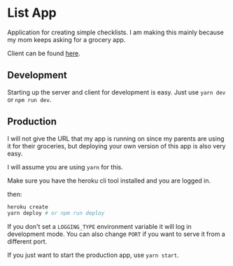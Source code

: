 # List App

Application for creating simple checklists. I am making this mainly because my mom keeps asking for a grocery app.

Client can be found [here](client).

## Development

Starting up the server and client for development is easy. Just use `yarn dev` or `npm run dev`.

## Production

I will not give the URL that my app is running on since my parents are using it for their groceries,
but deploying your own version of this app is also very easy.

I will assume you are using `yarn` for this.

Make sure you have the heroku cli tool installed and you are logged in.

then:

```sh
heroku create
yarn deploy # or npm run deploy
```

If you don't set a `LOGGING_TYPE` environment variable it will log in development mode.
You can also change `PORT` if you want to serve it from a different port.

If you just want to start the production app, use `yarn start`.